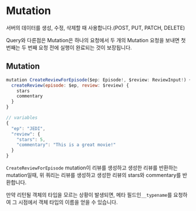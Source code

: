 # Mutation

서버의 데이터를 생성, 수정, 삭제할 때 사용합니다.(POST, PUT, PATCH, DELETE)

Query와 다른점은 Mutation은 하나의 요청에서 두 개의 Mutation 요청을 보내면 첫 번째는 두 번째 요청 전에 실행이 완료되는 것이 보장됩니다.

## Mutation

```javascript
mutation CreateReviewForEpisode($ep: Episode!, $review: ReviewInput!) {
  createReview(episode: $ep, review: $review) {
    stars
    commentary
  }
}

// variables
{
  "ep": "JEDI",
  "review": {
    "stars": 5,
    "commentary": "This is a great movie!"
  }
}
```

`CreateReviewForEpisode` mutation이 리뷰를 생성하고 생성한 리뷰를 반환하는 mutation일때, 위 쿼리는 리뷰를 생성하고 생성한 리뷰의 stars와 commentary를 반환합니다.

만약 리턴될 객체의 타입을 모르는 상황이 발생되면, 메타 필드인`__typename`를 요청하여 그 시점에서 객체 타입의 이름을 얻을 수 있습니다.
